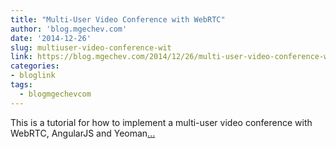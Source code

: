 ```yaml
---
title: "Multi-User Video Conference with WebRTC"
author: 'blog.mgechev.com'
date: '2014-12-26'
slug: multiuser-video-conference-wit
link: https://blog.mgechev.com/2014/12/26/multi-user-video-conference-webrtc-angularjs-yeoman/
categories:
- bloglink
tags:
  - blogmgechevcom
---
```


This is a tutorial for how to implement a multi-user video conference with WebRTC, AngularJS and Yeoman[... <i class="fas fa-external-link-alt"></i>](https://blog.mgechev.com/2014/12/26/multi-user-video-conference-webrtc-angularjs-yeoman/)

